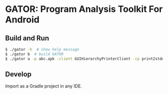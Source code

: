 # GATOR: Program Analysis Toolkit For Android

## Build and Run

```bash
$ ./gator -h  # show help message
$ ./gator b  # build GATOR
$ ./gator a -p abc.apk -client GUIHierarchyPrinterClient -cp print2stdout  # print static GUI hierarchy
```

## Develop

Import as a Gradle project in any IDE. 
